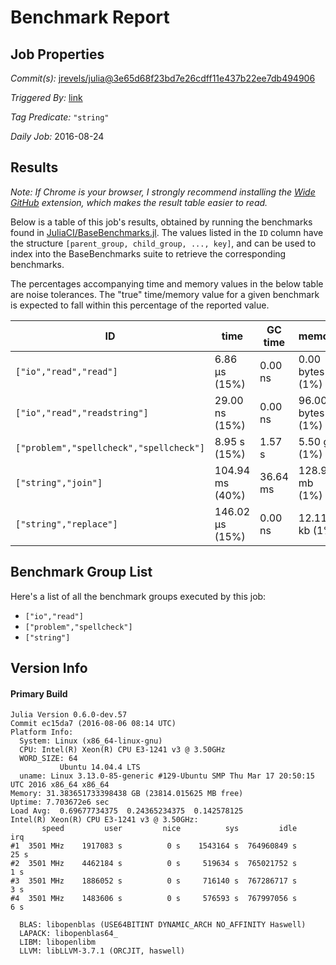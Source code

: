 # Benchmark Report

## Job Properties

*Commit(s):* [jrevels/julia@3e65d68f23bd7e26cdff11e437b22ee7db494906](https://github.com/jrevels/julia/commit/3e65d68f23bd7e26cdff11e437b22ee7db494906)

*Triggered By:* [link](https://github.com/jrevels/julia/commit/3e65d68f23bd7e26cdff11e437b22ee7db494906#commitcomment-18763091)

*Tag Predicate:* `"string"`

*Daily Job:* 2016-08-24

## Results

*Note: If Chrome is your browser, I strongly recommend installing the [Wide GitHub](https://chrome.google.com/webstore/detail/wide-github/kaalofacklcidaampbokdplbklpeldpj?hl=en)
extension, which makes the result table easier to read.*

Below is a table of this job's results, obtained by running the benchmarks found in
[JuliaCI/BaseBenchmarks.jl](https://github.com/JuliaCI/BaseBenchmarks.jl). The values
listed in the `ID` column have the structure `[parent_group, child_group, ..., key]`,
and can be used to index into the BaseBenchmarks suite to retrieve the corresponding
benchmarks.

The percentages accompanying time and memory values in the below table are noise tolerances. The "true"
time/memory value for a given benchmark is expected to fall within this percentage of the reported value.

| ID | time | GC time | memory | allocations |
|----|------|---------|--------|-------------|
| `["io","read","read"]` | 6.86 μs (15%) | 0.00 ns | 0.00 bytes (1%) | 0 |
| `["io","read","readstring"]` | 29.00 ns (15%) | 0.00 ns | 96.00 bytes (1%) | 1 |
| `["problem","spellcheck","spellcheck"]` | 8.95 s (15%) | 1.57 s | 5.50 gb (1%) | 111879414 |
| `["string","join"]` | 104.94 ms (40%) | 36.64 ms | 128.99 mb (1%) | 20 |
| `["string","replace"]` | 146.02 μs (15%) | 0.00 ns | 12.11 kb (1%) | 6 |

## Benchmark Group List

Here's a list of all the benchmark groups executed by this job:

- `["io","read"]`
- `["problem","spellcheck"]`
- `["string"]`

## Version Info

#### Primary Build

```
Julia Version 0.6.0-dev.57
Commit ec15da7 (2016-08-06 08:14 UTC)
Platform Info:
  System: Linux (x86_64-linux-gnu)
  CPU: Intel(R) Xeon(R) CPU E3-1241 v3 @ 3.50GHz
  WORD_SIZE: 64
           Ubuntu 14.04.4 LTS
  uname: Linux 3.13.0-85-generic #129-Ubuntu SMP Thu Mar 17 20:50:15 UTC 2016 x86_64 x86_64
Memory: 31.383651733398438 GB (23814.015625 MB free)
Uptime: 7.703672e6 sec
Load Avg:  0.69677734375  0.24365234375  0.142578125
Intel(R) Xeon(R) CPU E3-1241 v3 @ 3.50GHz: 
       speed         user         nice          sys         idle          irq
#1  3501 MHz    1917083 s          0 s    1543164 s  764960849 s         25 s
#2  3501 MHz    4462184 s          0 s     519634 s  765021752 s          1 s
#3  3501 MHz    1886052 s          0 s     716140 s  767286717 s          3 s
#4  3501 MHz    1483606 s          0 s     576593 s  767997056 s          6 s

  BLAS: libopenblas (USE64BITINT DYNAMIC_ARCH NO_AFFINITY Haswell)
  LAPACK: libopenblas64_
  LIBM: libopenlibm
  LLVM: libLLVM-3.7.1 (ORCJIT, haswell)

```
